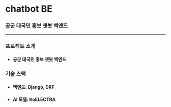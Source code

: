 # chatbot BE

### 공군 대국민 홍보 챗봇 백엔드

---

### 프로젝트 소개
* #### 공군 대국민 홍보 챗봇 백엔드

### 기술 스택
* #### 백엔드: Django, DRF
* #### AI 모델: KoELECTRA
